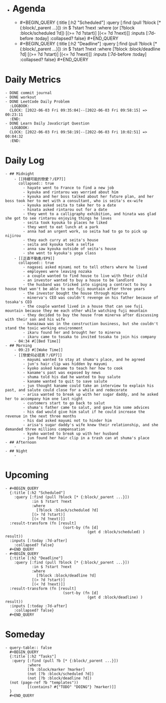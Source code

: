 - # Agenda
	- #+BEGIN_QUERY
	  {:title [:h2 "Scheduled"]
	    :query [:find (pull ?block [* {:block/_parent ...}])
	            :in $ ?start ?next
	            :where
	            (or
	              [?block :block/scheduled ?d])
	            [(>= ?d ?start)]
	            [(<= ?d ?next)]]
	  :inputs [:7d-before :today]
	    :collapsed? false}
	  #+END_QUERY
	- #+BEGIN_QUERY
	  {:title [:h2 "Deadline"]
	    :query [:find (pull ?block [* {:block/_parent ...}])
	            :in $ ?start ?next
	            :where
	              [?block :block/deadline ?d]
	            [(>= ?d ?start)]
	            [(<= ?d ?next)]]
	    :inputs [:7d-before :today]
	    :collapsed? false}
	  #+END_QUERY
# Daily Metrics
	- DONE commit journal
	- DONE workout
	- DONE LeetCode Daily Problem
	  :LOGBOOK:
	  CLOCK: [2022-06-03 Fri 09:35:04]--[2022-06-03 Fri 09:58:15] =>  00:23:11
	  :END:
	- DONE Learn Daily JavaScript Question
	  :LOGBOOK:
	  CLOCK: [2022-06-03 Fri 09:58:19]--[2022-06-03 Fri 10:02:51] =>  00:04:32
	  :END:
# Daily Log
	- ## Midnight
		- [[持續可能的戀愛？/EP7]]
		  collapsed:: true
			- hayate went to France to find a new job
			- kyouka and rintarou was worried about him
			- kyouka and her boss talked about her future plan, and her boss took her to met with a consultant, who is seita's ex-wife
			- kyouka asked seita to take her to a date
			- hinata asked rintarou out for a date
			- they went to a calligraphy exhibition, and hinata was glad she got to see rintarou enjoying things he loves
			- seita took kyouka to places he liked
			- they went to eat lunch at a park
			- anna had an urgent work, so seita had to go to pick up nijirou
			- they each curry at seita's house
			- seita and kyouka took a selfie
			- anna saw kyouka outside of seita's house
			- she went to kyouka's yoga class
		- [[正直不動產/EP9]]
		  collapsed:: true
			- nagasei asked minami not to tell others where he lived
			- employees were leaving nozaka
			- a couple wanted to find house to live with their child
			- an investor wanted to buy a house to be landlord
			- the husband was tricked into signing a contract to buy a house that won't be able to see fuji mountain after three years
			- the investor bought the house through minerva
			- minerva's CEO was couldn't revenge on his father because of tosaka's CEO
			- the couple wanted lived in a house that can see fuji mountain because they me each other while watching fuji mountain
			- they decided to buy the house from minerva after discussing with their son and his wife
			- hanazawa was in the construction business, but she couldn't stand the toxic working environment
			- ikaru found her and brought her to minerva
			- ikaru came to tosaka to invited tosaka to join his company
		- 04:34 #[[Bed Time]]
	- ## Morning
		- 09:23 #[[Wake Time]]
		- [[戀愛何必認真？/EP7]]
			- mayumi wanted to stay at shuma's place, and he agreed
			- jun's hair clip was hidden by mayumi
			- kyoko asked kaname to teach her how to cook
			- kaname's past was exposed by news
			- shuma told his dad he wanted to buy salute
			- kaname wanted to quit to save salute
			- jun thought kaname could take an interview to explain his past, and salute could close for a while and redecorate
			- arisa wanted to break up with her sugar daddy, and he asked her to accompany him one last night
			- customers start to go back to salut
			- shuma's father came to salut, and gave him some advices
			- his dad would give him salut if he could increase the revenue in the next three months
			- his dad asked mayumi not to hinder him
			- arisa's sugar daddy's wife knew their relationship, and she demanded three millions compensation
			- kyoko wanted to break up with her husband
			- jun found her hair clip in a trash can at shuma's place
	- ## Afternoon
		-
	- ## Night
		-
# Upcoming
	- #+BEGIN_QUERY
	  {:title [:h2 "Scheduled"]
	    :query [:find (pull ?block [* {:block/_parent ...}])
	            :in $ ?start ?next
	            :where
	              [?block :block/scheduled ?d]
	            [(> ?d ?start)]
	            [(< ?d ?next)]]
	  :result-transform (fn [result]
	                          (sort-by (fn [d]
	                                     (get d :block/scheduled) ) result))    
	  :inputs [:today :7d-after]
	    :collapsed? false}
	  #+END_QUERY
	- #+BEGIN_QUERY
	  {:title [:h2 "Deadline"]
	    :query [:find (pull ?block [* {:block/_parent ...}])
	            :in $ ?start ?next
	            :where
	              [?block :block/deadline ?d]
	            [(> ?d ?start)]
	            [(< ?d ?next)]]
	  :result-transform (fn [result]
	                          (sort-by (fn [d]
	                                     (get d :block/deadline) ) result))    
	  :inputs [:today :7d-after]
	    :collapsed? false}
	  #+END_QUERY
# Someday
	- query-table:: false
	  #+BEGIN_QUERY
	  {:title [:h2 "Tasks"]
	   :query [:find (pull ?b [* {:block/_parent ...}])
	          :where
	          [?b :block/marker ?marker]
	          (not [?b :block/scheduled ?d])
	          (not [?b :block/deadline ?d])
	  (not (page-ref ?b "templates"))
	          [(contains? #{"TODO" "DOING"} ?marker)]]
	  }
	  #+END_QUERY
